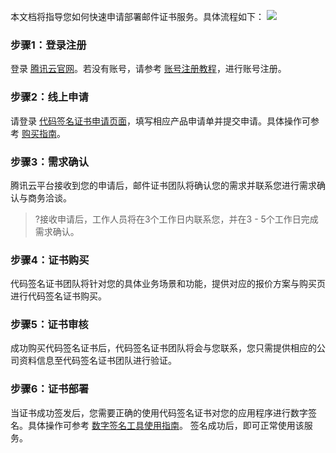 本文档将指导您如何快速申请部署邮件证书服务。具体流程如下：
![](https://main.qcloudimg.com/raw/46ea50e6df0176b70577a6778ce95591.png)

### 步骤1：登录注册
登录 [腾讯云官网](https://cloud.tencent.com/)。若没有账号，请参考 [账号注册教程](https://cloud.tencent.com/document/product/378/17985)，进行账号注册。

### 步骤2：线上申请
请登录 [代码签名证书申请页面](https://cloud.tencent.com/apply/p/4jg6j6k04da)，填写相应产品申请单并提交申请。具体操作可参考 [购买指南](https://cloud.tencent.com/document/product/1369/51170)。

### 步骤3：需求确认
腾讯云平台接收到您的申请后，邮件证书团队将确认您的需求并联系您进行需求确认与商务洽谈。
>?接收申请后，工作人员将在3个工作日内联系您，并在3 - 5个工作日完成需求确认。

### 步骤4：证书购买
代码签名证书团队将针对您的具体业务场景和功能，提供对应的报价方案与购买页进行代码签名证书购买。

### 步骤5：证书审核
成功购买代码签名证书后，代码签名证书团队将会与您联系，您只需提供相应的公司资料信息至代码签名证书团队进行验证。

### 步骤6：证书部署
当证书成功签发后，您需要正确的使用代码签名证书对您的应用程序进行数字签名。具体操作可参考 [数字签名工具使用指南](https://cloud.tencent.com/document/product/1369/51577)。
签名成功后，即可正常使用该服务。


